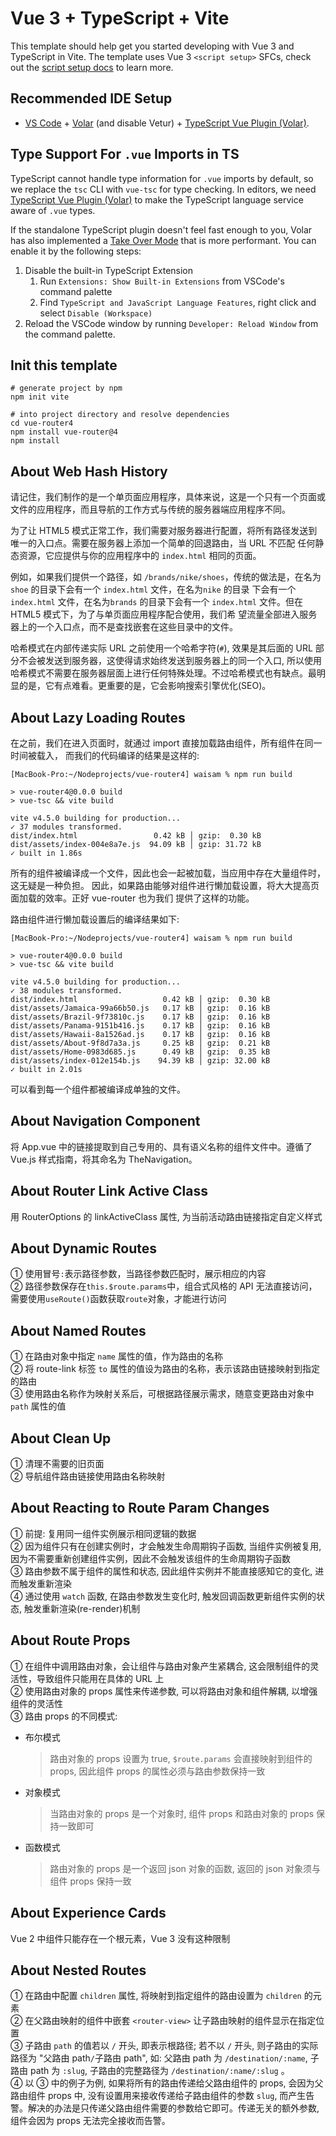 # Vue 3 + TypeScript + Vite

This template should help get you started developing with Vue 3 and TypeScript in Vite. The template uses Vue 3 `<script setup>` SFCs, check out the [script setup docs](https://v3.vuejs.org/api/sfc-script-setup.html#sfc-script-setup) to learn more.

## Recommended IDE Setup

- [VS Code](https://code.visualstudio.com/) + [Volar](https://marketplace.visualstudio.com/items?itemName=Vue.volar) (and disable Vetur) + [TypeScript Vue Plugin (Volar)](https://marketplace.visualstudio.com/items?itemName=Vue.vscode-typescript-vue-plugin).

## Type Support For `.vue` Imports in TS

TypeScript cannot handle type information for `.vue` imports by default, so we replace the `tsc` CLI with `vue-tsc` for type checking. In editors, we need [TypeScript Vue Plugin (Volar)](https://marketplace.visualstudio.com/items?itemName=Vue.vscode-typescript-vue-plugin) to make the TypeScript language service aware of `.vue` types.

If the standalone TypeScript plugin doesn't feel fast enough to you, Volar has also implemented a [Take Over Mode](https://github.com/johnsoncodehk/volar/discussions/471#discussioncomment-1361669) that is more performant. You can enable it by the following steps:

1. Disable the built-in TypeScript Extension
   1. Run `Extensions: Show Built-in Extensions` from VSCode's command palette
   2. Find `TypeScript and JavaScript Language Features`, right click and select `Disable (Workspace)`
2. Reload the VSCode window by running `Developer: Reload Window` from the command palette.

## Init this template

```shell
# generate project by npm
npm init vite

# into project directory and resolve dependencies
cd vue-router4
npm install vue-router@4
npm install
```

## About Web Hash History

请记住，我们制作的是一个单页面应用程序，具体来说，这是一个只有一个页面或文件的应用程序，而且导航的工作方式与传统的服务器端应用程序不同。

为了让 HTML5 模式正常工作，我们需要对服务器进行配置，将所有路径发送到唯一的入口点。需要在服务器上添加一个简单的回退路由，当 URL 不匹配
任何静态资源，它应提供与你的应用程序中的 `index.html` 相同的页面。

例如，如果我们提供一个路径，如 `/brands/nike/shoes`，传统的做法是，在名为 `shoe` 的目录下会有一个 `index.html` 文件，在名为`nike` 的目录
下会有一个 `index.html` 文件，在名为`brands` 的目录下会有一个 `index.html` 文件。但在 HTML5 模式下，为了与单页面应用程序配合使用，我们希
望流量全部进入服务器上的一个入口点，而不是查找嵌套在这些目录中的文件。

哈希模式在内部传递实际 URL 之前使用一个哈希字符(`#`), 效果是其后面的 URL 部分不会被发送到服务器，这使得请求始终发送到服务器上的同一个入口,
所以使用哈希模式不需要在服务器层面上进行任何特殊处理。不过哈希模式也有缺点。最明显的是，它有点难看。更重要的是，它会影响搜索引擎优化(SEO)。

## About Lazy Loading Routes

在之前，我们在进入页面时，就通过 import 直接加载路由组件，所有组件在同一时间被载入，
而我们的代码编译的结果是这样的:

```
[MacBook-Pro:~/Nodeprojects/vue-router4] waisam % npm run build

> vue-router4@0.0.0 build
> vue-tsc && vite build

vite v4.5.0 building for production...
✓ 37 modules transformed.
dist/index.html                 0.42 kB │ gzip:  0.30 kB
dist/assets/index-004e8a7e.js  94.09 kB │ gzip: 31.72 kB
✓ built in 1.86s
```

所有的组件被编译成一个文件，因此也会一起被加载，当应用中存在大量组件时，这无疑是一种负担。
因此，如果路由能够对组件进行懒加载设置，将大大提高页面加载的效率。正好 vue-router 也为我们
提供了这样的功能。

路由组件进行懒加载设置后的编译结果如下:

```
[MacBook-Pro:~/Nodeprojects/vue-router4] waisam % npm run build

> vue-router4@0.0.0 build
> vue-tsc && vite build

vite v4.5.0 building for production...
✓ 38 modules transformed.
dist/index.html                   0.42 kB │ gzip:  0.30 kB
dist/assets/Jamaica-99a66b50.js   0.17 kB │ gzip:  0.16 kB
dist/assets/Brazil-9f73810c.js    0.17 kB │ gzip:  0.16 kB
dist/assets/Panama-9151b416.js    0.17 kB │ gzip:  0.16 kB
dist/assets/Hawaii-8a1526ad.js    0.17 kB │ gzip:  0.16 kB
dist/assets/About-9f8d7a3a.js     0.25 kB │ gzip:  0.21 kB
dist/assets/Home-0983d685.js      0.49 kB │ gzip:  0.35 kB
dist/assets/index-012e154b.js    94.39 kB │ gzip: 32.00 kB
✓ built in 2.01s
```

可以看到每一个组件都被编译成单独的文件。

## About Navigation Component

将 App.vue 中的链接提取到自己专用的、具有语义名称的组件文件中。遵循了 Vue.js 样式指南，将其命名为 TheNavigation。

## About Router Link Active Class

用 RouterOptions 的 linkActiveClass 属性, 为当前活动路由链接指定自定义样式

## About Dynamic Routes

① 使用冒号`:`表示路径参数，当路径参数匹配时，展示相应的内容  
② 路径参数保存在`this.$route.params`中，组合式风格的 API 无法直接访问，需要使用`useRoute()`函数获取`route`对象，才能进行访问

## About Named Routes

① 在路由对象中指定 `name` 属性的值，作为路由的名称  
② 将 route-link 标签 `to` 属性的值设为路由的名称，表示该路由链接映射到指定的路由  
③ 使用路由名称作为映射关系后，可根据路径展示需求，随意变更路由对象中 `path` 属性的值

## About Clean Up

① 清理不需要的旧页面  
② 导航组件路由链接使用路由名称映射

## About Reacting to Route Param Changes

① 前提: 复用同一组件实例展示相同逻辑的数据  
② 因为组件只有在创建实例时，才会触发生命周期钩子函数, 当组件实例被复用, 因为不需要重新创建组件实例，因此不会触发该组件的生命周期钩子函数  
③ 路由参数不属于组件的属性和状态, 因此组件实例并不能直接感知它的变化, 进而触发重新渲染  
④ 通过使用 `watch` 函数, 在路由参数发生变化时, 触发回调函数更新组件实例的状态, 触发重新渲染(re-render)机制

## About Route Props

① 在组件中调用路由对象，会让组件与路由对象产生紧耦合, 这会限制组件的灵活性，导致组件只能用在具体的 URL 上  
② 使用路由对象的 props 属性来传递参数, 可以将路由对象和组件解耦, 以增强组件的灵活性  
③ 路由 props 的不同模式:

- 布尔模式
  > 路由对象的 props 设置为 true, `$route.params` 会直接映射到组件的 props, 因此组件 props 的属性必须与路由参数保持一致
- 对象模式
  > 当路由对象的 props 是一个对象时, 组件 props 和路由对象的 props 保持一致即可
- 函数模式
  > 路由对象的 props 是一个返回 json 对象的函数, 返回的 json 对象须与组件 props 保持一致

## About Experience Cards

Vue 2 中组件只能存在一个根元素，Vue 3 没有这种限制

## About Nested Routes

① 在路由中配置 `children` 属性, 将映射到指定组件的路由设置为 `children` 的元素  
② 在父路由映射的组件中嵌套 `<router-view>` 让子路由映射的组件显示在指定位置  
③ 子路由 `path` 的值若以 `/` 开头, 即表示根路径; 若不以 `/` 开头, 则子路由的实际路径为 "父路由 path`/`子路由 path", 如: 父路由 path 为 `/destination/:name`, 子路由 path 为 `:slug`, 子路由的完整路径为 `/destination/:name/:slug` 。  
④ 以 ③ 中的例子为例, 如果将所有的路由传递给父路由组件的 props, 会因为父路由组件 props 中, 没有设置用来接收传递给子路由组件的参数 `slug`, 而产生告警。解决的办法是只传递父路由组件需要的参数给它即可。传递无关的额外参数, 组件会因为 props 无法完全接收而告警。
